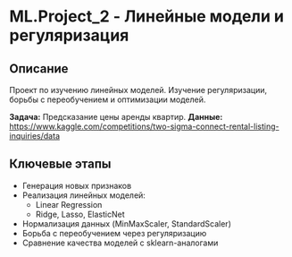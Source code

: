# ML.Project_2 - Линейные модели и регуляризация

## Описание
Проект по изучению линейных моделей. Изучение регуляризации, борьбы с переобучением и оптимизации моделей.

**Задача:** Предсказание цены аренды квартир.
**Данные:** https://www.kaggle.com/competitions/two-sigma-connect-rental-listing-inquiries/data
## Ключевые этапы
- Генерация новых признаков
- Реализация линейных моделей:
  - Linear Regression
  - Ridge, Lasso, ElasticNet
- Нормализация данных (MinMaxScaler, StandardScaler)
- Борьба с переобучением через регуляризацию
- Сравнение качества моделей с sklearn-аналогами

